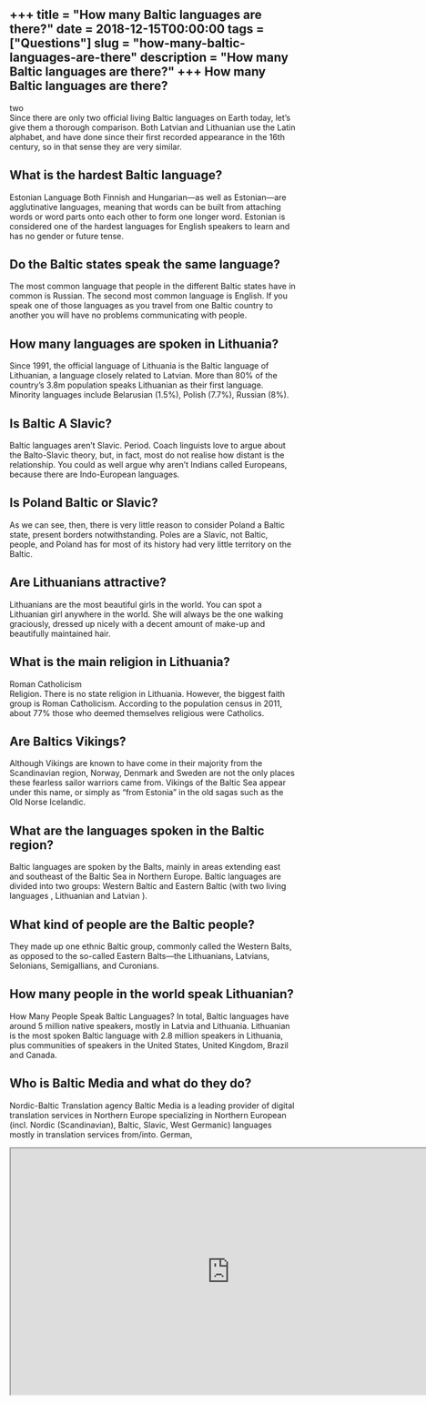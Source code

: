 +++
title = "How many Baltic languages are there?"
date = 2018-12-15T00:00:00
tags = ["Questions"]
slug = "how-many-baltic-languages-are-there"
description = "How many Baltic languages are there?"
+++
How many Baltic languages are there?
------------------------------------

two  
Since there are only two official living Baltic languages on Earth today, let’s give them a thorough comparison. Both Latvian and Lithuanian use the Latin alphabet, and have done since their first recorded appearance in the 16th century, so in that sense they are very similar.

What is the hardest Baltic language?
------------------------------------

Estonian Language Both Finnish and Hungarian—as well as Estonian—are agglutinative languages, meaning that words can be built from attaching words or word parts onto each other to form one longer word. Estonian is considered one of the hardest languages for English speakers to learn and has no gender or future tense.

Do the Baltic states speak the same language?
---------------------------------------------

The most common language that people in the different Baltic states have in common is Russian. The second most common language is English. If you speak one of those languages as you travel from one Baltic country to another you will have no problems communicating with people.

How many languages are spoken in Lithuania?
-------------------------------------------

Since 1991, the official language of Lithuania is the Baltic language of Lithuanian, a language closely related to Latvian. More than 80% of the country’s 3.8m population speaks Lithuanian as their first language. Minority languages include Belarusian (1.5%), Polish (7.7%), Russian (8%).

Is Baltic A Slavic?
-------------------

Baltic languages aren’t Slavic. Period. Coach linguists love to argue about the Balto-Slavic theory, but, in fact, most do not realise how distant is the relationship. You could as well argue why aren’t Indians called Europeans, because there are Indo-European languages.

Is Poland Baltic or Slavic?
---------------------------

As we can see, then, there is very little reason to consider Poland a Baltic state, present borders notwithstanding. Poles are a Slavic, not Baltic, people, and Poland has for most of its history had very little territory on the Baltic.

Are Lithuanians attractive?
---------------------------

Lithuanians are the most beautiful girls in the world. You can spot a Lithuanian girl anywhere in the world. She will always be the one walking graciously, dressed up nicely with a decent amount of make-up and beautifully maintained hair.

What is the main religion in Lithuania?
---------------------------------------

Roman Catholicism  
Religion. There is no state religion in Lithuania. However, the biggest faith group is Roman Catholicism. According to the population census in 2011, about 77% those who deemed themselves religious were Catholics.

Are Baltics Vikings?
--------------------

Although Vikings are known to have come in their majority from the Scandinavian region, Norway, Denmark and Sweden are not the only places these fearless sailor warriors came from. Vikings of the Baltic Sea appear under this name, or simply as “from Estonia” in the old sagas such as the Old Norse Icelandic.

What are the languages spoken in the Baltic region?
---------------------------------------------------

Baltic languages are spoken by the Balts, mainly in areas extending east and southeast of the Baltic Sea in Northern Europe. Baltic languages are divided into two groups: Western Baltic and Eastern Baltic (with two living languages , Lithuanian and Latvian ).

What kind of people are the Baltic people?
------------------------------------------

They made up one ethnic Baltic group, commonly called the Western Balts, as opposed to the so-called Eastern Balts—the Lithuanians, Latvians, Selonians, Semigallians, and Curonians.

How many people in the world speak Lithuanian?
----------------------------------------------

How Many People Speak Baltic Languages? In total, Baltic languages have around 5 million native speakers, mostly in Latvia and Lithuania. Lithuanian is the most spoken Baltic language with 2.8 million speakers in Lithuania, plus communities of speakers in the United States, United Kingdom, Brazil and Canada.

Who is Baltic Media and what do they do?
----------------------------------------

Nordic-Baltic Translation agency Baltic Media is a leading provider of digital translation services in Northern Europe specializing in Northern European (incl. Nordic (Scandinavian), Baltic, Slavic, West Germanic) languages mostly in translation services from/into. German,

<iframe allow="accelerometer; autoplay; clipboard-write; encrypted-media; gyroscope; picture-in-picture" allowfullscreen="" class="__youtube_prefs__  epyt-is-override  no-lazyload" data-no-lazy="1" data-origheight="433" data-origwidth="770" data-skipgform_ajax_framebjll="" height="433" id="_ytid_92665" loading="lazy" src="https://www.youtube.com/embed/Gz0gUSRY488?enablejsapi=1&autoplay=0&cc_load_policy=0&cc_lang_pref=&iv_load_policy=1&loop=0&modestbranding=0&rel=1&fs=1&playsinline=0&autohide=2&theme=dark&color=red&controls=1&" title="YouTube player" width="770"></iframe>